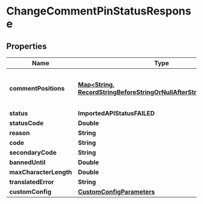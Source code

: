 

# ChangeCommentPinStatusResponse


## Properties

| Name | Type | Description | Notes |
|------------ | ------------- | ------------- | -------------|
|**commentPositions** | [**Map&lt;String, RecordStringBeforeStringOrNullAfterStringOrNullValue&gt;**](RecordStringBeforeStringOrNullAfterStringOrNullValue.md) | Construct a type with a set of properties K of type T |  |
|**status** | **ImportedAPIStatusFAILED** |  |  |
|**statusCode** | **Double** |  |  [optional] |
|**reason** | **String** |  |  |
|**code** | **String** |  |  |
|**secondaryCode** | **String** |  |  [optional] |
|**bannedUntil** | **Double** |  |  [optional] |
|**maxCharacterLength** | **Double** |  |  [optional] |
|**translatedError** | **String** |  |  [optional] |
|**customConfig** | [**CustomConfigParameters**](CustomConfigParameters.md) |  |  [optional] |



